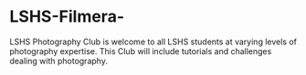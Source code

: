 # LSHS-Filmera-
LSHS Photography Club is welcome to all LSHS students at varying levels of photography expertise. This Club will include tutorials and challenges dealing with photography. 
